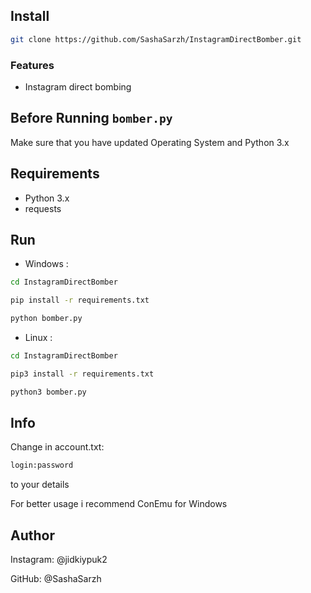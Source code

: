 ## Install

```bash
git clone https://github.com/SashaSarzh/InstagramDirectBomber.git
```

### Features

- Instagram direct bombing

## Before Running `bomber.py`

Make sure that you have updated Operating System and Python 3.x

## Requirements

*  Python 3.x
*  requests

## Run

* Windows :

```bash
cd InstagramDirectBomber
```

```bash
pip install -r requirements.txt
```

```bash
python bomber.py
```
* Linux :

```bash
cd InstagramDirectBomber
```

```bash
pip3 install -r requirements.txt
```

```bash
python3 bomber.py
```

## Info

Change in account.txt: 
```bash
login:password
``` 
to your details

For better usage i recommend ConEmu for Windows

## Author

Instagram: @jidkiypuk2

GitHub: @SashaSarzh
